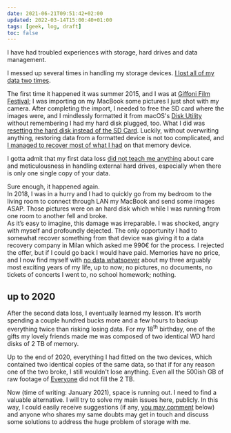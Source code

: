 ```yaml
---
date: 2021-06-21T09:51:42+02:00
updated: 2022-03-14T15:00:40+01:00
tags: [geek, log, draft]
toc: false
---
```

I have had troubled experiences with storage, hard drives and data management.

I messed up several times in handling my storage devices. <u>I lost all of my data two times</u>.

The first time it happened it was summer 2015, and I was at [Giffoni Film Festival](https://tommi.space/stuff#giffoni-film-festival 'Giffoni Film Festival'); I was importing on my MacBook some pictures I just shot with my camera. After completing the import, I needed to free the SD card where the images were, and I mindlessly formatted it from macOS's [Disk Utility](https://en.wikipedia.org/wiki/Disk_Utility '“Disk Utility” on Wikipedia') without remembering I had my hard disk plugged, too. What I did was <u>resetting the hard disk instead of the SD Card</u>. Luckily, without overwriting anything, restoring data from a formatted device is not too complicated, and <u>I managed to recover most of what I had</u> on that memory device.

I gotta admit that my first data loss <u>did not teach me anything</u> about care and meticulousness in handling external hard drives, especially when there is only one single copy of your data.

Sure enough, it happened again.  
In 2018, I was in a hurry and I had to quickly go from my bedroom to the living room to connect through LAN my MacBook and send some images ASAP. Those pictures were on an hard disk which while I was running from one room to another fell and broke.  
As it’s easy to imagine, this damage was irreparable. I was shocked, angry with myself and profoundly dejected. The only opportunity I had to somewhat recover something from that device was giving it to a data recovery company in Milan which asked me 990€ for the process. I rejected the offer, but if I could go back I would have paid. Memories have no price, and I now find myself with <u>no data whatsoever</u> about my three arguably most exciting years of my life, up to now; no pictures, no documents, no tickets of concerts I went to, no school homework; nothing.

## up to 2020

After the second data loss, I eventually learned my lesson. It’s worth spending a couple hundred bucks more and a few hours to backup everything twice than risking losing data. For my 18<sup>th</sup> birthday, one of the gifts my lovely friends made me was composed of two identical WD hard disks of 2 TB of memory.

Up to the end of 2020, everything I had fitted on the two devices, which contained two identical copies of the same data, so that if for any reason one of the two broke, I still wouldn't lose anything. Even all the 500ish GB of raw footage of [Everyone](https://tommi.space/everyone 'Everyone short movie') did not fill the 2 TB.

Now (time of writing: January 2021), space is running out. I need to find a valuable alternative. I will try to solve my main issues here, publicly. In this way, I could easily receive suggestions (if any, [you may comment](#comments) below) and anyone who shares my same doubts may get in touch and discuss some solutions to address the huge problem of storage with me.
